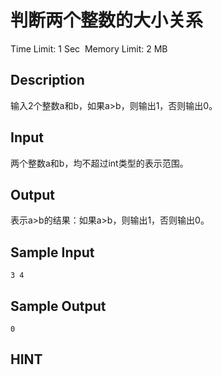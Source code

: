 # 判断两个整数的大小关系
Time Limit: 1 Sec  Memory Limit: 2 MB


## Description
输入2个整数a和b，如果a>b，则输出1，否则输出0。

## Input
两个整数a和b，均不超过int类型的表示范围。

## Output
表示a>b的结果：如果a>b，则输出1，否则输出0。

## Sample Input
```
3 4
```
## Sample Output
```
0
```

## HINT

